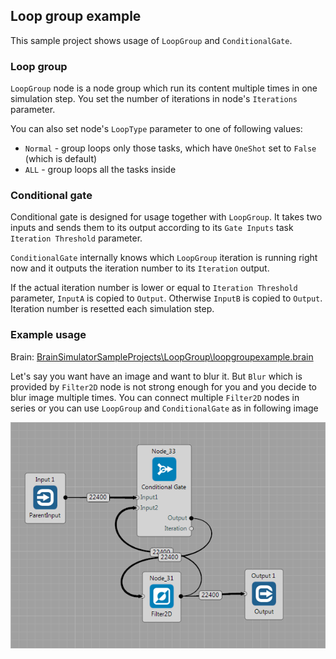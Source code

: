 ## Loop group example

This sample project shows usage of `LoopGroup` and `ConditionalGate`.

### Loop group
`LoopGroup` node is a node group which run its content multiple times in one simulation step. You set the number of iterations in node's `Iterations` parameter.

You can also set node's `LoopType` parameter to one of following values:

- `Normal` - group loops only those tasks, which have `OneShot` set to `False` (which is default)
- `ALL` - group loops all the tasks inside

### Conditional gate
Conditional gate is designed for usage together with `LoopGroup`. It takes two inputs and sends them to its output according to its `Gate Inputs` task `Iteration Threshold` parameter.

`ConditionalGate` internally knows which `LoopGroup` iteration is running right now and it outputs the iteration number to its `Iteration` output.

If the actual iteration number is lower or equal to `Iteration Threshold` parameter, `InputA` is copied to `Output`. Otherwise `InputB` is copied to `Output`. Iteration number is resetted each simulation step.

### Example usage
Brain: [BrainSimulatorSampleProjects\LoopGroup\loopgroupexample.brain](https://github.com/GoodAI/BrainSimulatorSampleProjects/blob/master/LoopGroup/loopGroupExample.brain)

Let's say you want have an image and want to blur it. But `Blur` which is provided by `Filter2D` node is not strong enough for you and you decide to blur image multiple times. You can connect multiple `Filter2D` nodes in series or you can use `LoopGroup` and `ConditionalGate` as in following image

![Internals of loop group](../img/loopgroupexample.png)